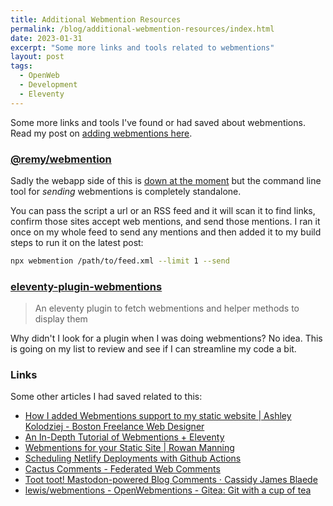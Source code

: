 ```yaml
---
title: Additional Webmention Resources
permalink: /blog/additional-webmention-resources/index.html
date: 2023-01-31
excerpt: "Some more links and tools related to webmentions"
layout: post
tags:
  - OpenWeb
  - Development
  - Eleventy
---
```


Some more links and tools I've found or had saved about webmentions. Read my post on [adding webmentions here](/adding-webmentions-to-your-site/).

### [@remy/webmention](https://github.com/remy/wm)

Sadly the webapp side of this is [down at the moment](https://remysharp.com/2023/01/30/on-vercel-if-some-of-my-sites-are-down) but the command line tool for _sending_ webmentions is completely standalone.

You can pass the script a url or an RSS feed and it will scan it to find links, confirm those sites accept web mentions, and send those mentions. I ran it once on my whole feed to send any mentions and then added it to my build steps to run it on the latest post:

```bash
npx webmention /path/to/feed.xml --limit 1 --send
```

### [eleventy-plugin-webmentions](https://github.com/CodeFoodPixels/eleventy-plugin-webmentions)

> An eleventy plugin to fetch webmentions and helper methods to display them

Why didn't I look for a plugin when I was doing webmentions? No idea. This is going on my list to review and see if I can streamline my code a bit.

### Links

Some other articles I had saved related to this:

- [How I added Webmentions support to my static website | Ashley Kolodziej - Boston Freelance Web Designer](https://ashleykolodziej.com/add-webmentions-to-static-site/)
- [An In-Depth Tutorial of Webmentions + Eleventy](https://sia.codes/posts/webmentions-eleventy-in-depth/)
- [Webmentions for your Static Site | Rowan Manning](https://rowanmanning.com/posts/webmentions-for-your-static-site/)
- [Scheduling Netlify Deployments with Github Actions](https://css-irl.info/scheduling-netlify-deployments-with-github-actions/)
- [Cactus Comments - Federated Web Comments](https://cactus.chat/)
- [Toot toot! Mastodon-powered Blog Comments ⋅ Cassidy James Blaede](https://cassidyjames.com/blog/fediverse-blog-comments-mastodon/)
- [lewis/webmentions - OpenWebmentions - Gitea: Git with a cup of tea](https://git.lewisdale.dev/lewis/webmentions)

